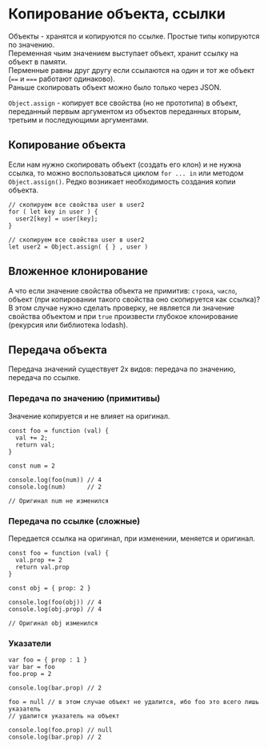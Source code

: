 # Копирование объекта, ссылки
Объекты - хранятся и копируются по ссылке. Простые типы копируются по значению.  
Переменная чьим значением выступает объект, хранит ссылку на объект в памяти.  
Перменные равны друг другу если ссылаются на один и тот же объект (`==` и `===` работают одинаково).  
Раньше скопировать объект можно было только через JSON.

`Object.assign` - копирует все свойства (но не прототипа) в объект, переданный первым аргументом из объектов переданных вторым, третьим и последующими аргументами.

## Копирование объекта
Если нам нужно скопировать объект (создать его клон) и не нужна ссылка, то можно воспользоваться циклом `for ... in` или методом `Object.assign()`. Редко возникает необходимость создания копии объекта.

    // скопируем все свойства user в user2
    for ( let key in user ) {
      user2[key] = user[key];
    }

    // скопируем все свойства user в user2
    let user2 = Object.assign( { } , user )

## Вложенное клонирование
А что если значение свойства объекта не примитив: `строка`, `число`, объект (при копировании такого свойства оно скопируется как ссылка)? В этом случае нужно сделать проверку, не является ли значение свойства объектом и при `true` произвести глубокое клонирование (рекурсия или библиотека lodash).

## Передача объекта
Передача значений существует 2х видов: передача по значению, передача по ссылке.

### Передача по значению (примитивы)
Значение копируется и не влияет на оригинал.

    const foo = function (val) {
      val += 2;
      return val;
    }

    const num = 2

    console.log(foo(num)) // 4
    console.log(num)      // 2

    // Оригинал num не изменился

### Передача по ссылке (сложные)
Передается ссылка на оригинал, при изменении, меняется и оригинал.

    const foo = function (val) {
      val.prop += 2
      return val.prop
    }

    const obj = { prop: 2 }

    console.log(foo(obj)) // 4
    console.log(obj.prop) // 4

    // Оригинал obj изменился

### Указатели

    var foo = { prop : 1 }
    var bar = foo
    foo.prop = 2

    console.log(bar.prop) // 2

    foo = null // в этом случае объект не удалится, ибо foo это всего лишь указатель
    // удалится указатель на объект

    console.log(foo.prop) // null
    console.log(bar.prop) // 2
